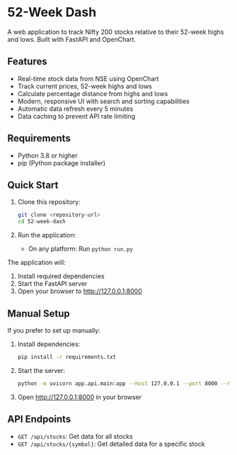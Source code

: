 # 52-Week Dash

A web application to track Nifty 200 stocks relative to their 52-week highs and lows. Built with FastAPI and OpenChart.

## Features

- Real-time stock data from NSE using OpenChart
- Track current prices, 52-week highs and lows
- Calculate percentage distance from highs and lows
- Modern, responsive UI with search and sorting capabilities
- Automatic data refresh every 5 minutes
- Data caching to prevent API rate limiting

## Requirements

- Python 3.8 or higher
- pip (Python package installer)

## Quick Start

1. Clone this repository:
   ```bash
   git clone <repository-url>
   cd 52-week-dash
   ```

2. Run the application:
   - On any platform: Run `python run.py`

The application will:
1. Install required dependencies
2. Start the FastAPI server
3. Open your browser to http://127.0.0.1:8000

## Manual Setup

If you prefer to set up manually:

1. Install dependencies:
   ```bash
   pip install -r requirements.txt
   ```

2. Start the server:
   ```bash
   python -m uvicorn app.api.main:app --host 127.0.0.1 --port 8000 --reload
   ```

3. Open http://127.0.0.1:8000 in your browser

## API Endpoints

- `GET /api/stocks`: Get data for all stocks
- `GET /api/stocks/{symbol}`: Get detailed data for a specific stock